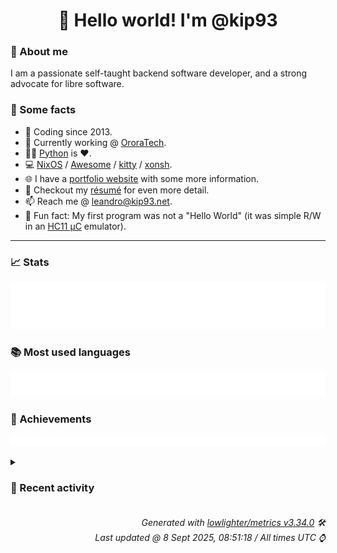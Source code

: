 <!-- README template, populated using this action:
     https://github.com/kip93/kip93/blob/main/.github/workflows/readme.yml. -->

<h1 align="center">👋 Hello world! I'm @kip93</h1> <!-- LOGIN => username -->

### 👤 About me

I am a passionate self-taught backend software developer, and a strong advocate for libre software.


### 💬 Some facts

* 📅 Coding since 2013.
* 💼 Currently working @ [OroraTech](https://ororatech.com/).
* 👨‍💻 [Python](https://github.com/search?q=user%3Akip93&l=python) is ❤️. <!-- LOGIN => username -->
* 💻 [NixOS](https://github.com/NixOS/) /
     [Awesome](https://github.com/awesomeWM/) /
     [kitty](https://github.com/kovidgoyal/kitty/) /
     [xonsh](https://github.com/xonsh/).
* 🌐 I have a [portfolio website](https://kip93.net/) with some more information.
* 📝 Checkout my [résumé](https://kip93.net/resume/) for even more detail.
* 📫 Reach me @ [leandro@kip93.net](mailto:leandro@kip93.net).
* 🎲 Fun fact: My first program was not a "Hello World" (it was simple R/W in an [HC11 µC](https://en.wikipedia.org/wiki/68HC11) emulator).


-----------------------------------------------------------------------------------------------------------------------


### 📈 Stats

![](./stats.svg)


### 📚 Most used languages <!-- by percentage, in decreasing order -->

![](./languages.svg)


### 🏅 Achievements

![](./achievements.svg)


<details> <!-- Last activity -->
<!-- Almost verbatim copy of https://github.com/lowlighter/metrics/blob/latest/source/templates/markdown/partials/activity.ejs, but restructured to be foldable. -->
<summary><h3>📰 Recent activity</h3></summary>

* 🔍 Reviewed [#439966 python3Packages.pkg-about: 1.4.0 -&gt; 1.5.0](https://github.com/NixOS/nixpkgs/pull/439966) in [NixOS/nixpkgs](https://github.com/NixOS/nixpkgs)
  * *On 4 Sept 2025, 13:37:13*
* ➡️ Pushed 27 commits in [kip93/nix](https://github.com/kip93/nix) on branch `master`
  * [#2eacb3c](https://github.com/kip93/nix/commit/2eacb3c) Merge pull request #13851 from lovesegfault/http-binary-cache-store-once

refactor(libstore/http-binary-cache-store): pragma once
  * [#0590b13](https://github.com/kip93/nix/commit/0590b13) Revert &#34;Add a crude tracing mechansim for the build results&#34;

The commit says it was added for CA testing --- manual I assume, since
there is no use of this in the test suite. I don&#39;t think we need it any
more, and I am not sure whether it was ever supposed to have made it to
`master` either.

This reverts commit 2eec2f765a86b8954f3a74ff148bc70a2d32be27.
  * [#241abcc](https://github.com/kip93/nix/commit/241abcc) refactor(libstore/http-binary-cache-store): pragma once
  * [#35978ca](https://github.com/kip93/nix/commit/35978ca) Merge pull request #13848 from obsidiansystems/factor-out-drv-check

Factor out `checkOutputs`
  * [#d1bdaef](https://github.com/kip93/nix/commit/d1bdaef) Factor out `checkOutputs`

We currently just use this during the build of a derivation, but there is no
reason we wouldn&#39;t want to use it elsewhere, e.g. to check the outputs
of someone else&#39;s build after the fact.

Moreover, I like pulling things out of `DerivationBuilder` that are
simple and don&#39;t need access to all that state. While
`DerivationBuilder` is unix-only, this refactor also make the code more
portable &#34;for free&#34;.

The header is private, at Eelco&#39;s request.
  * [#6c8f5ef](https://github.com/kip93/nix/commit/6c8f5ef) Merge pull request #13802 from obsidiansystems/post-build-hook-later

Move `runPostBuildHook` out of `DerivationBuilder`
  * [#193ad73](https://github.com/kip93/nix/commit/193ad73) Merge pull request #13808 from obsidiansystems/derivation-builder-kvm

Create `StringSet DerivationBuilderParams::systemFeatures`
  * [#f4a0161](https://github.com/kip93/nix/commit/f4a0161) Create `StringSet DerivationBuilderParams::systemFeatures`

Do this to avoid checking &#34;system features&#34; from the store config
directly, because we rather not have `DerivationBuilder` depend on
`Store`.
  * [#79211b6](https://github.com/kip93/nix/commit/79211b6) Merge pull request #13846 from obsidiansystems/derivation-builder-params-aggregate-initialize

No more `DerivationBuilderParams:` constructor!
  * [#f5f9e32](https://github.com/kip93/nix/commit/f5f9e32) No more `DerivationBuilderParams:` constructor!

I am not sure how/why this started working. C++23?
  * [#564593b](https://github.com/kip93/nix/commit/564593b) Merge pull request #13837 from xokdvium/bump-nixpkgs

flake: Update nixpkgs
  * [#8ee7479](https://github.com/kip93/nix/commit/8ee7479) Merge pull request #13819 from obsidiansystems/relative-url

Implement `parseURLRelative`, use in `HttpBinaryCacheStore`
  * [#e82210b](https://github.com/kip93/nix/commit/e82210b) Implement `parseURLRelative`, use in `HttpBinaryCacheStore`

This allows us to replace some very hacky and not correct string
concatentation in `HttpBinaryCacheStore`. It will especially be useful
with #13752, when today&#39;s hacks started to cause problems in practice,
not just theory.

Also make `fixGitURL` returned a `ParsedURL`.
  * [#625477a](https://github.com/kip93/nix/commit/625477a) flake: Update nixpkgs

• Updated input &#39;nixpkgs&#39;:
    &#39;github:NixOS/nixpkgs/cd32a774ac52caaa03bcfc9e7591ac8c18617ced?narHash=sha256-VtMQg02B3kt1oejwwrGn50U9Xbjgzfbb5TV5Wtx8dKI%3D&#39; (2025-08-17)
  → &#39;github:NixOS/nixpkgs/d98ce345cdab58477ca61855540999c86577d19d?narHash=sha256-O2CIn7HjZwEGqBrwu9EU76zlmA5dbmna7jL1XUmAId8%3D&#39; (2025-08-26)

This update contains d1266642a8722f2a05e311fa151c1413d2b9653c, which
is necessary for the TOML timestamps to get tested via nixpkgsLibTests job.
  * [#231f3af](https://github.com/kip93/nix/commit/231f3af) Merge pull request #13835 from obsidiansystems/better-string-split

Better `stringSplit`
  * [#cc4aa70](https://github.com/kip93/nix/commit/cc4aa70) Better `stringSplit`

I need this for some `ParseURL` improvements, but I figure this is
better to send as its own PR.

I changed the tests willy-nilly to sometimes use
`std::list&lt;std::string_view&gt;` instead of `Strings` (which is
`std::list&lt;std::string&gt;`).

Co-Authored-By: Sergei Zimmerman &lt;sergei@zimmerman.foo&gt;
  * [#0bd9d6a](https://github.com/kip93/nix/commit/0bd9d6a) Merge pull request #13832 from kip93/fix/empty-ports

Handle empty ports with new URL parsing
  * [#7989e31](https://github.com/kip93/nix/commit/7989e31) Handle empty ports
  * [#0250d50](https://github.com/kip93/nix/commit/0250d50) Move `runPostBuildHook` out of `DerivationBuilder`

It is suppposed to be &#34;post build&#34; not &#34;during the build&#34; after all. Its
location now matches that for the hook case (see elsewhere in
`DerivationdBuildingGoal`).

It was in a try-catch before, and now it isn&#39;t, but I believe that it is
impossible for it to throw `BuildError`, which is sufficient for this
code motion to be correct.
  * [#f0c7fbc](https://github.com/kip93/nix/commit/f0c7fbc) Add /etc/ssl/certs/ca-certificates.crt in docker.nix
  * *On 28 Aug 2025, 22:24:09*
  * *On 26 Aug 2025, 17:56:17*
* 💬 Commented on [#13832 Handle empty ports with new URL parsing](https://github.com/NixOS/nix/issues/13832) from [NixOS/nix](https://github.com/NixOS/nix)
  * *On 26 Aug 2025, 16:19:36*
</details>


<h6 align="right"><em>
    Generated with <a href="https://github.com/lowlighter/metrics/tree/latest/">lowlighter/metrics v3.34.0</a> 🛠️<br> <!-- VERSION => MAJOR.minor.patch -->
    Last updated @ 8 Sept 2025, 08:51:18 / All times UTC ⌚ <!-- meta.generated => DD/MM/YYYY, hh:mm -->
</em></h6>

